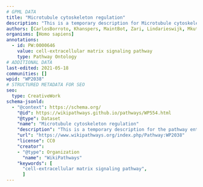 ```yaml
---
# GPML DATA
title: "Microtubule cytoskeleton regulation"
description: "This is a temporary description for Microtubule cytoskeleton regulation"
authors: [CarlosBorroto, Khanspers, MaintBot, Zari, Lindarieswijk, Mkutmon, AlexanderPico, Eweitz]
organisms: [Homo sapiens]
annotations:
  - id: PW:0000646
    value: cell-extracellular matrix signaling pathway
    type: Pathway Ontology
# ADDITIONAL DATA
last-edited: 2021-05-18
communities: []
wpid: "WP2038"
# STRUCTURED METADATA FOR SEO
seo:
  type: CreativeWork
schema-jsonld:
  - "@context": https://schema.org/
    "@id": https://wikipathways.github.io/pathways/WP554.html
    "@type": Dataset
    "name": "Microtubule cytoskeleton regulation"
    "description": "This is a temporary description for the pathway entitled: Microtubule cytoskeleton regulation"
    "url": "https://www.wikipathways.org/index.php/Pathway:WP2038"
    "license": CC0
    "creator":
    - "@type": Organization
      "name": "WikiPathways"
    "keywords": [
      "cell-extracellular matrix signaling pathway",
      ]
---
```

